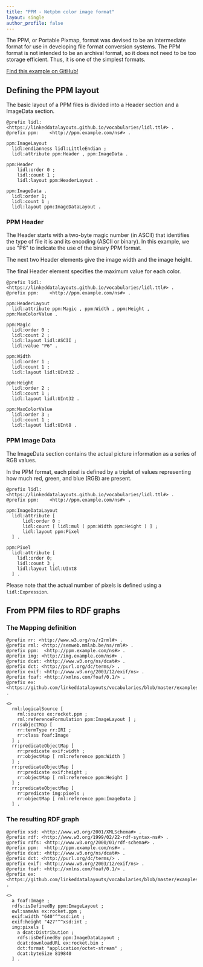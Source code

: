 ```yaml
---
title: "PPM - Netpbm color image format"
layout: single
author_profile: false
---
```


The PPM, or Portable Pixmap, format was devised to be an intermediate format for use in developing file format conversion systems.
The PPM format is not intended to be an archival format, so it does not need to be too storage efficient. 
Thus, it is one of the simplest formats. 

[Find this example on GitHub!](https://github.com/linkeddatalayouts/vocabularies/tree/master/examples/ppm)

## Defining the PPM layout
 
The basic layout of a PPM files is divided into a Header section and a ImageData section.
 
```
@prefix lidl: <https://linkeddatalayouts.github.io/vocabularies/lidl.ttl#> .
@prefix ppm:	<http://ppm.example.com/ns#> .

ppm:ImageLayout
  lidl:endianness lidl:LittleEndian ;
  lidl:attribute ppm:Header , ppm:ImageData .

ppm:Header
    lidl:order 0 ;
    lidl:count 1 ;
    lidl:layout ppm:HeaderLayout .

ppm:ImageData .
  lidl:order 1;
  lidl:count 1 ;
  lidl:layout ppm:ImageDataLayout .
```

### PPM Header 
The Header starts with a two-byte magic number (in ASCII) that identifies the type of file it is and its encoding (ASCII or binary). 
In this example, we use "P6" to indicate the use of the binary PPM format. 

The next two Header elements give the image width and the image height.

The final Header element specifies the maximum value for each color.

```
@prefix lidl: <https://linkeddatalayouts.github.io/vocabularies/lidl.ttl#> .
@prefix ppm:    <http://ppm.example.com/ns#> .

ppm:HeaderLayout
  lidl:attribute ppm:Magic , ppm:Width , ppm:Height , ppm:MaxColorValue .

ppm:Magic
  lidl:order 0 ;
  lidl:count 2 ;
  lidl:layout lidl:ASCII ;
  lidl:value "P6" .

ppm:Width
  lidl:order 1 ; 
  lidl:count 1 ;
  lidl:layout lidl:UInt32 .

ppm:Height
  lidl:order 2 ; 
  lidl:count 1 ;
  lidl:layout lidl:UInt32 .

ppm:MaxColorValue
  lidl:order 3 ; 
  lidl:count 1 ;
  lidl:layout lidl:UInt8 .
```

### PPM Image Data

The ImageData section contains the actual picture information as a series of RGB values. 

In the PPM format, each pixel is defined by a triplet of values representing how much red, green, and blue (RGB) are present. 

```
@prefix lidl: <https://linkeddatalayouts.github.io/vocabularies/lidl.ttl#> .
@prefix ppm:	<http://ppm.example.com/ns#> .

ppm:ImageDataLayout
  lidl:attribute [
      lidl:order 0 ;
      lidl:count [ lidl:mul ( ppm:Width ppm:Height ) ] ;
      lidl:layout ppm:Pixel 
  ] .

ppm:Pixel
  lidl:attribute [
    lidl:order 0;
    lidl:count 3 ;
    lidl:layout lidl:UInt8  
  ] .
```

Please note that the actual number of pixels is defined using a `lidl:Expression`.


## From PPM files to RDF graphs

### The Mapping definition

```
@prefix rr: <http://www.w3.org/ns/r2rml#> .
@prefix rml: <http://semweb.mmlab.be/ns/rml#> .
@prefix ppm:  <http://ppm.example.com/ns#> .
@prefix img: <http://img.example.com/ns#> .
@prefix dcat: <http://www.w3.org/ns/dcat#> .
@prefix dct: <http://purl.org/dc/terms/> .
@prefix exif: <http://www.w3.org/2003/12/exif/ns> .
@prefix foaf: <http://xmlns.com/foaf/0.1/> .
@prefix ex: <https://github.com/linkeddatalayouts/vocabularies/blob/master/examples/ppm/> .

<>
  rml:logicalSource [ 
    rml:source ex:rocket.ppm ; 
    rml:referenceFormulation ppm:ImageLayout ] ;
  rr:subjectMap [ 
    rr:termType rr:IRI ; 
    rr:class foaf:Image 
  ] ;
  rr:predicateObjectMap [ 
    rr:predicate exif:width ; 
    rr:objectMap [ rml:reference ppm:Width ] 
  ] ;
  rr:predicateObjectMap [ 
    rr:predicate exif:height ; 
    rr:objectMap [ rml:reference ppm:Height ] 
  ] ;
  rr:predicateObjectMap [ 
    rr:predicate img:pixels ; 
    rr:objectMap [ rml:reference ppm:ImageData ] 
  ] .
```

### The resulting RDF graph

```
@prefix xsd: <http://www.w3.org/2001/XMLSchema#> .
@prefix rdf: <http://www.w3.org/1999/02/22-rdf-syntax-ns#> .
@prefix rdfs: <http://www.w3.org/2000/01/rdf-schema#> .
@prefix ppm:  <http://ppm.example.com/ns#> .
@prefix dcat: <http://www.w3.org/ns/dcat#> .
@prefix dct: <http://purl.org/dc/terms/> .
@prefix exif: <http://www.w3.org/2003/12/exif/ns> .
@prefix foaf: <http://xmlns.com/foaf/0.1/> .
@prefix ex: <https://github.com/linkeddatalayouts/vocabularies/blob/master/examples/ppm/> .

<>
  a foaf:Image ;
  rdfs:isDefinedBy ppm:ImageLayout ;
  owl:sameAs ex:rocket.ppm ;
  exif:width "640"^^xsd:int ;
  exif:height "427"^^xsd:int ;
  img:pixels [
    a dcat:Distribution ;
    rdfs:isDefinedBy ppm:ImageDataLayout ;
    dcat:downloadURL ex:rocket.bin ;
    dct:format "application/octet-stream" ;
    dcat:byteSize 819840 
  ] .
```
